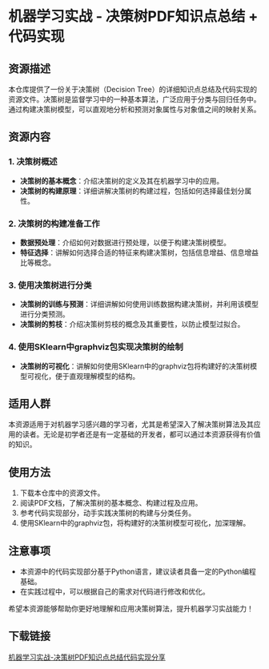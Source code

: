 # 机器学习实战 - 决策树PDF知识点总结 + 代码实现

## 资源描述

本仓库提供了一份关于决策树（Decision Tree）的详细知识点总结及代码实现的资源文件。决策树是监督学习中的一种基本算法，广泛应用于分类与回归任务中。通过构建决策树模型，可以直观地分析和预测对象属性与对象值之间的映射关系。

## 资源内容

### 1. 决策树概述
- **决策树的基本概念**：介绍决策树的定义及其在机器学习中的应用。
- **决策树的构建原理**：详细讲解决策树的构建过程，包括如何选择最佳划分属性。

### 2. 决策树的构建准备工作
- **数据预处理**：介绍如何对数据进行预处理，以便于构建决策树模型。
- **特征选择**：讲解如何选择合适的特征来构建决策树，包括信息增益、信息增益比等概念。

### 3. 使用决策树进行分类
- **决策树的训练与预测**：详细讲解如何使用训练数据构建决策树，并利用该模型进行分类预测。
- **决策树的剪枝**：介绍决策树剪枝的概念及其重要性，以防止模型过拟合。

### 4. 使用SKlearn中graphviz包实现决策树的绘制
- **决策树的可视化**：讲解如何使用SKlearn中的graphviz包将构建好的决策树模型可视化，便于直观理解模型的结构。

## 适用人群

本资源适用于对机器学习感兴趣的学习者，尤其是希望深入了解决策树算法及其应用的读者。无论是初学者还是有一定基础的开发者，都可以通过本资源获得有价值的知识。

## 使用方法

1. 下载本仓库中的资源文件。
2. 阅读PDF文档，了解决策树的基本概念、构建过程及应用。
3. 参考代码实现部分，动手实践决策树的构建与分类任务。
4. 使用SKlearn中的graphviz包，将构建好的决策树模型可视化，加深理解。

## 注意事项

- 本资源中的代码实现部分基于Python语言，建议读者具备一定的Python编程基础。
- 在实践过程中，可以根据自己的需求对代码进行修改和优化。

希望本资源能够帮助你更好地理解和应用决策树算法，提升机器学习实战能力！

## 下载链接

[机器学习实战-决策树PDF知识点总结代码实现分享](https://pan.quark.cn/s/7018771b51b9)